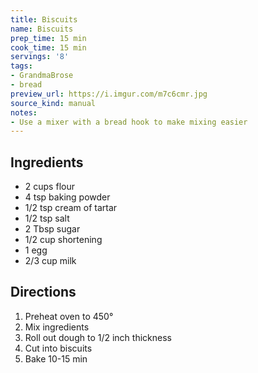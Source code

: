 ```yaml
---
title: Biscuits
name: Biscuits
prep_time: 15 min
cook_time: 15 min
servings: '8'
tags:
- GrandmaBrose
- bread
preview_url: https://i.imgur.com/m7c6cmr.jpg
source_kind: manual
notes:
- Use a mixer with a bread hook to make mixing easier
---
```


## Ingredients
- 2 cups flour
- 4 tsp baking powder
- 1/2 tsp cream of tartar
- 1/2 tsp salt
- 2 Tbsp sugar
- 1/2 cup shortening
- 1 egg
- 2/3 cup milk


## Directions
1. Preheat oven to 450°
2. Mix ingredients
3. Roll out dough to 1/2 inch thickness
4. Cut into biscuits
5. Bake 10-15 min
